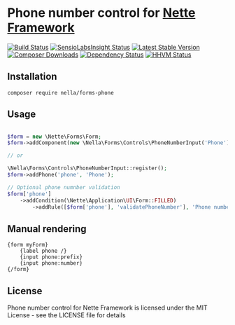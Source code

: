 Phone number control for [Nette Framework](http://nette.org)
=============================================================================================

[![Build Status](https://travis-ci.org/nella/forms-phone.svg?branch=master)](https://travis-ci.org/nella/forms-phone)
[![SensioLabsInsight Status](https://insight.sensiolabs.com/projects/87599011-10dd-427c-946a-5383f88f5d8d/mini.png)](https://insight.sensiolabs.com/projects/87599011-10dd-427c-946a-5383f88f5d8d)
[![Latest Stable Version](https://poser.pugx.org/nella/forms-phone/version.png)](https://packagist.org/packages/nella/forms-phone)
[![Composer Downloads](https://poser.pugx.org/nella/forms-phone/d/total.png)](https://packagist.org/packages/nella/forms-phone)
[![Dependency Status](https://www.versioneye.com/user/projects/5467a452f8a4ae213300026e/badge.svg?style=flat)](https://www.versioneye.com/user/projects/5467a452f8a4ae213300026e)
[![HHVM Status](http://hhvm.h4cc.de/badge/nella/forms-phone.svg)](http://hhvm.h4cc.de/package/nella/forms-phone)

Installation
------------

```
composer require nella/forms-phone
```

Usage
------

```php

$form = new \Nette\Forms\Form;
$form->addComponent(new \Nella\Forms\Controls\PhoneNumberInput('Phone'), 'phone');

// or

\Nella\Forms\Controls\PhoneNumberInput::register();
$form->addPhone('phone', 'Phone');

// Optional phone numnber validation
$form['phone']
	->addCondition(\Nette\Application\UI\Form::FILLED)
		->addRule([$form['phone'], 'validatePhoneNumber'], 'Phone number is invalid');

```

Manual rendering
----------------

```smarty
{form myForm}
	{label phone /}
	{input phone:prefix}
	{input phone:number}
{/form}
```

License
-------
Phone number control for Nette Framework is licensed under the MIT License - see the LICENSE file for details
